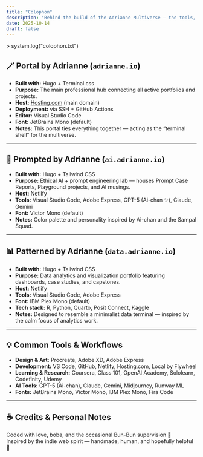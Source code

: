 ```yaml
---
title: "Colophon"
description: "Behind the build of the Adrianne Multiverse — the tools, frameworks, and pastel tech stack that power each site."
date: 2025-10-14
draft: false
---
```


<p class="prompt">&gt; system.log("colophon.txt")</p>

## 🪄 Portal by Adrianne (`adrianne.io`)
- **Built with:** Hugo + Terminal.css  
- **Purpose:** The main professional hub connecting all active portfolios and projects.  
- **Host:** [Hosting.com](https://hosting.com) (main domain)  
- **Deployment:** via SSH + GitHub Actions  
- **Editor:** Visual Studio Code  
- **Font:** JetBrains Mono (default)  
- **Notes:** This portal ties everything together — acting as the “terminal shell” for the multiverse.

---

## 🤖 Prompted by Adrianne (`ai.adrianne.io`)
- **Built with:** Hugo + Tailwind CSS  
- **Purpose:** Ethical AI + prompt engineering lab — houses Prompt Case Reports, Playground projects, and AI musings.  
- **Host:** Netlify  
- **Tools:** Visual Studio Code, Adobe Express, GPT-5 (Ai-chan ✨), Claude, Gemini  
- **Font:** Victor Mono (default)  
- **Notes:** Color palette and personality inspired by Ai-chan and the Sampal Squad.

---

## 📊 Patterned by Adrianne (`data.adrianne.io`)
- **Built with:** Hugo + Tailwind CSS  
- **Purpose:** Data analytics and visualization portfolio featuring dashboards, case studies, and capstones.  
- **Host:** Netlify  
- **Tools:** Visual Studio Code, Adobe Express  
- **Font:** IBM Plex Mono (default)  
- **Tech stack:** R, Python, Quarto, Posit Connect, Kaggle  
- **Notes:** Designed to resemble a minimalist data terminal — inspired by the calm focus of analytics work.

---

## 💡 Common Tools & Workflows
- **Design & Art:** Procreate, Adobe XD, Adobe Express    
- **Development:** VS Code, GitHub, Netlify, Hosting.com, Local by Flywheel  
- **Learning & Research:** Coursera, Class 101, OpenAI Academy, Sololearn, Codefinity, Udemy    
- **AI Tools:** GPT-5 (Ai-chan), Claude, Gemini, Midjourney, Runway ML  
- **Fonts:** JetBrains Mono, Victor Mono, IBM Plex Mono, Fira Code  

---

## ☕ Credits & Personal Notes
Coded with love, boba, and the occasional Bun-Bun supervision 🐰  
Inspired by the indie web spirit — handmade, human, and hopefully helpful 🌸
